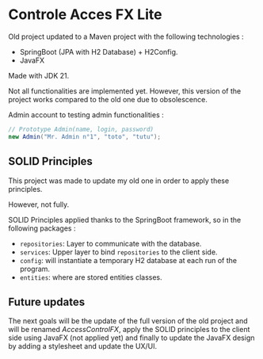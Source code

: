 # Controle Acces FX Lite

Old project updated to a Maven project with the following 
technologies :

- SpringBoot (JPA with H2 Database) + H2Config.
- JavaFX

Made with JDK 21.

Not all functionalities are implemented yet. However, 
this version of the project works compared to the old one 
due to obsolescence.

Admin account to testing admin functionalities :

```java
// Prototype Admin(name, login, password)
new Admin("Mr. Admin n°1", "toto", "tutu");
```

## SOLID Principles

This project was made to update my old one in order to 
apply these principles.

However, not fully.

SOLID Principles applied thanks to the SpringBoot framework, 
so in the following packages :

- `repositories`: Layer to communicate with the database.
- `services`: Upper layer to bind `repositories` to the client side.
- `config`: will instantiate a temporary H2 database at 
each run of the program.
- `entities`: where are stored entities classes.

## Future updates

The next goals will be the update of the full version 
of the old project and will be renamed *AccessControlFX*, 
apply the SOLID principles to the client side using 
JavaFX (not applied yet) and finally to update the JavaFX design by
adding a stylesheet and update the UX/UI.